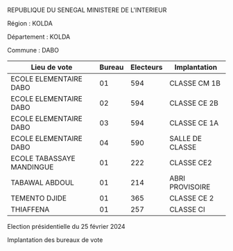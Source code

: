REPUBLIQUE DU SENEGAL MINISTERE DE L'INTERIEUR

Région : KOLDA

Département : KOLDA

Commune : DABO

| Lieu de vote | Bureau | Electeurs | Implantation |
| - | - | - | - |
| ECOLE ELEMENTAIRE DABO | 01 | 594 | CLASSE CM 1B |
| ECOLE ELEMENTAIRE DABO | 02 | 594 | CLASSE CE 2B |
| ECOLE ELEMENTAIRE DABO | 03 | 594 | CLASSE CE 1A |
| ECOLE ELEMENTAIRE DABO | 04 | 590 | SALLE DE CLASSE |
| ECOLE TABASSAYE MANDINGUE | 01 | 222 | CLASSE CE2 |
| TABAWAL ABDOUL | 01 | 214 | ABRI PROVISOIRE |
| TEMENTO DJIDE | 01 | 365 | CLASSE CE 2 |
| THIAFFENA | 01 | 257 | CLASSE CI |

<!-- PageNumber="3/17" -->

Election présidentielle du 25 février 2024

Implantation des bureaux de vote
